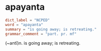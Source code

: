 # apayanta

``` toml
dict_label = "NCPED"
word = "apayanta"
summary = "is going away; is retreating."
grammar_comment = "part. pr. mf"
```

(\~antī)n. is going away; is retreating.


